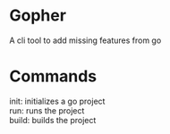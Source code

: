 # Gopher
A cli tool to add missing features from go

# Commands
init:       initializes a go project  
run:        runs the project  
build:      builds the project   
